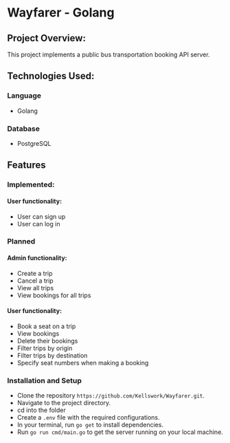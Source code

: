 
# Wayfarer - Golang

## Project Overview:
This project implements a public bus transportation booking API server.

## Technologies Used:

### Language

- Golang

### Database

- PostgreSQL

## Features

### Implemented:

#### User functionality:

- User can sign up
- User can log in

### Planned

#### Admin functionality:

- Create a trip
- Cancel a trip
- View all trips
- View bookings for all trips

#### User functionality:

- Book a seat on a trip
- View bookings
- Delete their bookings
- Filter trips by origin
- Filter trips by destination
- Specify seat numbers when making a booking


### Installation and Setup

- Clone the repository `https://github.com/Kellswork/Wayfarer.git`.
- Navigate to the project directory.
- cd into the folder
- Create a `.env` file with the required configurations.
- In your terminal, run `go get` to install dependencies.
- Run `go run cmd/main.go` to get the server running on your local machine.
